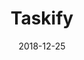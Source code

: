 ---
layout: site
title: "Taskify"
date: 2018-12-25
categories: [community]
version: 6.1.0
major: 6
minor: 1
patch: 0
slug: taskify
link: https://taskify.aveek.io/
submitter: Aveek-Saha
permalink: /sites/:slug
---